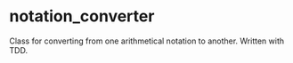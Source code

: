 # notation_converter
Class for converting from one arithmetical notation to another. Written with TDD.
